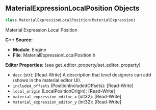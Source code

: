 ## MaterialExpressionLocalPosition Objects

```python
class MaterialExpressionLocalPosition(MaterialExpression)
```

Material Expression Local Position

**C++ Source:**

- **Module**: Engine
- **File**: MaterialExpressionLocalPosition.h

**Editor Properties:** (see get_editor_property/set_editor_property)

- ``desc`` (str):  [Read-Write] A description that level designers can add (shows in the material editor UI).
- ``included_offsets`` (PositionIncludedOffsets):  [Read-Write]
- ``local_origin`` (LocalPositionOrigin):  [Read-Write]
- ``material_expression_editor_x`` (int32):  [Read-Write]
- ``material_expression_editor_y`` (int32):  [Read-Write]

<a id="unreal.MaterialExpressionLogarithm"></a>